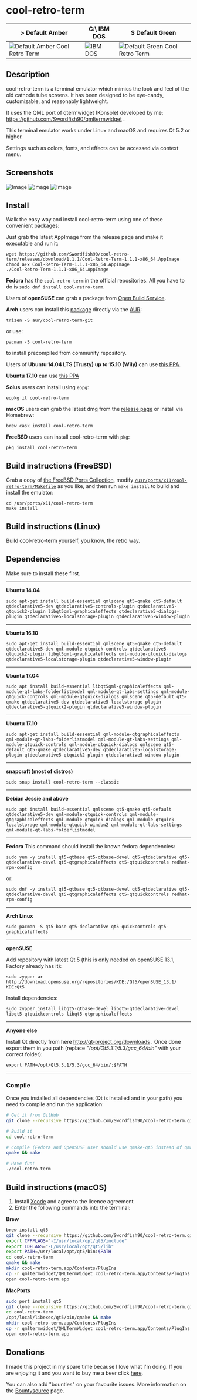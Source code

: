# cool-retro-term

|> Default Amber|C:\ IBM DOS|$ Default Green|
|---|---|---|
|![Default Amber Cool Retro Term](https://user-images.githubusercontent.com/121322/32070717-16708784-ba42-11e7-8572-a8fcc10d7f7d.gif)|![IBM DOS](https://user-images.githubusercontent.com/121322/32070716-16567e5c-ba42-11e7-9e64-ba96dfe9b64d.gif)|![Default Green Cool Retro Term](https://user-images.githubusercontent.com/121322/32070715-163a1c94-ba42-11e7-80bb-41fbf10fc634.gif)|

## Description
cool-retro-term is a terminal emulator which mimics the look and feel of the old cathode tube screens.
It has been designed to be eye-candy, customizable, and reasonably lightweight.

It uses the QML port of qtermwidget (Konsole) developed by me: https://github.com/Swordfish90/qmltermwidget .

This terminal emulator works under Linux and macOS and requires Qt 5.2 or higher.

Settings such as colors, fonts, and effects can be accessed via context menu.

## Screenshots
![Image](<https://i.imgur.com/TNumkDn.png>)
![Image](<https://i.imgur.com/hfjWOM4.png>)
![Image](<https://i.imgur.com/GYRDPzJ.jpg>)

## Install
Walk the easy way and install cool-retro-term using one of these convenient packages:

Just grab the latest AppImage from the release page and make it executable and run it:

    wget https://github.com/Swordfish90/cool-retro-term/releases/download/1.1.1/Cool-Retro-Term-1.1.1-x86_64.AppImage
    chmod a+x Cool-Retro-Term-1.1.1-x86_64.AppImage
    ./Cool-Retro-Term-1.1.1-x86_64.AppImage

**Fedora** has the `cool-retro-term` in the official repositories. All you have to do is `sudo dnf install cool-retro-term`.

Users of **openSUSE** can grab a package from [Open Build Service](http://software.opensuse.org/package/cool-retro-term).

**Arch** users can install this [package](https://aur.archlinux.org/packages/cool-retro-term-git/) directly via the [AUR](https://aur.archlinux.org):

    trizen -S aur/cool-retro-term-git

or use:

    pacman -S cool-retro-term

to install precompiled from community repository.

Users of **Ubuntu 14.04 LTS (Trusty) up to 15.10 (Wily)** can use [this PPA](https://launchpad.net/~bugs-launchpad-net-falkensweb).

**Ubuntu 17.10** can use [this PPA](https://launchpad.net/%7Evantuz/+archive/ubuntu/cool-retro-term)

**Solus** users can install using `eopg`:
```
eopkg it cool-retro-term
```

**macOS** users can grab the latest dmg from the [release page](https://github.com/Swordfish90/cool-retro-term/releases) or install via Homebrew:
```
brew cask install cool-retro-term
```

**FreeBSD** users can install cool-retro-term with `pkg`:

    pkg install cool-retro-term
    
## Build instructions (FreeBSD)

Grab a copy of [the FreeBSD Ports Collection](https://www.freebsd.org/doc/en_US.ISO8859-1/books/handbook/ports-using.html), modify [`/usr/ports/x11/cool-retro-term/Makefile`](https://svnweb.freebsd.org/ports/head/x11/cool-retro-term/Makefile?view=markup) as you like, and then run `make install` to build and install the emulator:

```
cd /usr/ports/x11/cool-retro-term
make install
```

## Build instructions (Linux)

Build cool-retro-term yourself, you know, the retro way.

## Dependencies
Make sure to install these first.

---

**Ubuntu 14.04**

    sudo apt-get install build-essential qmlscene qt5-qmake qt5-default qtdeclarative5-dev qtdeclarative5-controls-plugin qtdeclarative5-qtquick2-plugin libqt5qml-graphicaleffects qtdeclarative5-dialogs-plugin qtdeclarative5-localstorage-plugin qtdeclarative5-window-plugin

---

**Ubuntu 16.10**

    sudo apt-get install build-essential qmlscene qt5-qmake qt5-default qtdeclarative5-dev qml-module-qtquick-controls qtdeclarative5-qtquick2-plugin libqt5qml-graphicaleffects qml-module-qtquick-dialogs qtdeclarative5-localstorage-plugin qtdeclarative5-window-plugin

---

**Ubuntu 17.04**

    sudo apt install build-essential libqt5qml-graphicaleffects qml-module-qt-labs-folderlistmodel qml-module-qt-labs-settings qml-module-qtquick-controls qml-module-qtquick-dialogs qmlscene qt5-default qt5-qmake qtdeclarative5-dev qtdeclarative5-localstorage-plugin qtdeclarative5-qtquick2-plugin qtdeclarative5-window-plugin

---

**Ubuntu 17.10**

    sudo apt-get install build-essential qml-module-qtgraphicaleffects qml-module-qt-labs-folderlistmodel qml-module-qt-labs-settings qml-module-qtquick-controls qml-module-qtquick-dialogs qmlscene qt5-default qt5-qmake qtdeclarative5-dev qtdeclarative5-localstorage-plugin qtdeclarative5-qtquick2-plugin qtdeclarative5-window-plugin

---

**snapcraft (most of distros)**

    sudo snap install cool-retro-term --classic

---

**Debian Jessie and above**

    sudo apt install build-essential qmlscene qt5-qmake qt5-default qtdeclarative5-dev qml-module-qtquick-controls qml-module-qtgraphicaleffects qml-module-qtquick-dialogs qml-module-qtquick-localstorage qml-module-qtquick-window2 qml-module-qt-labs-settings qml-module-qt-labs-folderlistmodel

---

**Fedora**
This command should install the known fedora dependencies:

    sudo yum -y install qt5-qtbase qt5-qtbase-devel qt5-qtdeclarative qt5-qtdeclarative-devel qt5-qtgraphicaleffects qt5-qtquickcontrols redhat-rpm-config

or:

    sudo dnf -y install qt5-qtbase qt5-qtbase-devel qt5-qtdeclarative qt5-qtdeclarative-devel qt5-qtgraphicaleffects qt5-qtquickcontrols redhat-rpm-config

---

**Arch Linux**

    sudo pacman -S qt5-base qt5-declarative qt5-quickcontrols qt5-graphicaleffects
    
---

**openSUSE**

Add repository with latest Qt 5 (this is only needed on openSUSE 13.1, Factory already has it):

    sudo zypper ar http://download.opensuse.org/repositories/KDE:/Qt5/openSUSE_13.1/ KDE:Qt5

Install dependencies:

    sudo zypper install libqt5-qtbase-devel libqt5-qtdeclarative-devel libqt5-qtquickcontrols libqt5-qtgraphicaleffects

---

**Anyone else**

Install Qt directly from here http://qt-project.org/downloads . Once done export them in you path (replace "_/opt/Qt5.3.1/5.3/gcc_64/bin_" with your correct folder):
    
    export PATH=/opt/Qt5.3.1/5.3/gcc_64/bin/:$PATH
---

### Compile
Once you installed all dependencies (Qt is installed and in your path) you need to compile and run the application: 

```bash
# Get it from GitHub
git clone --recursive https://github.com/Swordfish90/cool-retro-term.git

# Build it
cd cool-retro-term

# Compile (Fedora and OpenSUSE user should use qmake-qt5 instead of qmake)
qmake && make

# Have fun!
./cool-retro-term
```

## Build instructions (macOS)

1. Install [Xcode](https://developer.apple.com/xcode/) and agree to the licence agreement
2. Enter the following commands into the terminal:

**Brew**

```sh
brew install qt5
git clone --recursive https://github.com/Swordfish90/cool-retro-term.git
export CPPFLAGS="-I/usr/local/opt/qt5/include"
export LDFLAGS="-L/usr/local/opt/qt5/lib"
export PATH=/usr/local/opt/qt5/bin:$PATH
cd cool-retro-term
qmake && make
mkdir cool-retro-term.app/Contents/PlugIns
cp -r qmltermwidget/QMLTermWidget cool-retro-term.app/Contents/PlugIns
open cool-retro-term.app
```

**MacPorts**

```sh
sudo port install qt5
git clone --recursive https://github.com/Swordfish90/cool-retro-term.git
cd cool-retro-term
/opt/local/libexec/qt5/bin/qmake && make
mkdir cool-retro-term.app/Contents/PlugIns
cp -r qmltermwidget/QMLTermWidget cool-retro-term.app/Contents/PlugIns
open cool-retro-term.app
```

## Donations
I made this project in my spare time because I love what I'm doing. If you are enjoying it and you want to buy me a beer click [here](https://www.paypal.com/cgi-bin/webscr?cmd=_donations&business=flscogna%40gmail%2ecom&lc=IT&item_name=Filippo%20Scognamiglio&currency_code=EUR&bn=PP%2dDonationsBF%3abtn_donate_LG%2egif%3aNonHosted).

You can also add "bounties" on your favourite issues. More information on the [Bountysource](https://www.bountysource.com/teams/crt/issues) page.
